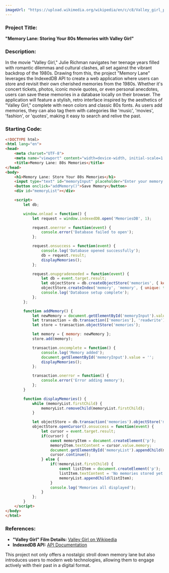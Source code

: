 ```yaml
---
imageUrl: "https://upload.wikimedia.org/wikipedia/en/c/c8/Valley_girl_poster.jpg"
---
```


### Project Title: 
**"Memory Lane: Storing Your 80s Memories with Valley Girl"**

### Description:
In the movie "Valley Girl," Julie Richman navigates her teenage years filled with romantic dilemmas and cultural clashes, all set against the vibrant backdrop of the 1980s. Drawing from this, the project "Memory Lane" leverages the IndexedDB API to create a web application where users can store and revisit their own cherished memories from the 1980s. Whether it's concert tickets, photos, iconic movie quotes, or even personal anecdotes, users can save these memories in a database locally on their browser. The application will feature a stylish, retro interface inspired by the aesthetics of "Valley Girl," complete with neon colors and classic 80s fonts. As users add memories, they can also tag them with categories like 'music', 'movies', 'fashion', or 'quotes', making it easy to search and relive the past.

### Starting Code:
```html
<!DOCTYPE html>
<html lang="en">
<head>
    <meta charset="UTF-8">
    <meta name="viewport" content="width=device-width, initial-scale=1.0">
    <title>Memory Lane: 80s Memories</title>
</head>
<body>
    <h1>Memory Lane: Store Your 80s Memories</h1>
    <input type="text" id="memoryInput" placeholder="Enter your memory here">
    <button onclick="addMemory()">Save Memory</button>
    <div id="memoryList"></div>

    <script>
        let db;

        window.onload = function() {
            let request = window.indexedDB.open('MemoriesDB', 1);

            request.onerror = function(event) {
                console.error('Database failed to open');
            };

            request.onsuccess = function(event) {
                console.log('Database opened successfully');
                db = request.result;
                displayMemories();
            };

            request.onupgradeneeded = function(event) {
                let db = event.target.result;
                let objectStore = db.createObjectStore('memories', { keyPath: 'id', autoIncrement:true });
                objectStore.createIndex('memory', 'memory', { unique: false });
                console.log('Database setup complete');
            };
        };

        function addMemory() {
            let newMemory = document.getElementById('memoryInput').value;
            let transaction = db.transaction(['memories'], 'readwrite');
            let store = transaction.objectStore('memories');

            let memory = { memory: newMemory };
            store.add(memory);

            transaction.oncomplete = function() {
                console.log('Memory added');
                document.getElementById('memoryInput').value = '';
                displayMemories();
            };

            transaction.onerror = function() {
                console.error('Error adding memory');
            };
        }

        function displayMemories() {
            while (memoryList.firstChild) {
                memoryList.removeChild(memoryList.firstChild);
            }

            let objectStore = db.transaction('memories').objectStore('memories');
            objectStore.openCursor().onsuccess = function(event) {
                let cursor = event.target.result;
                if(cursor) {
                    const memoryItem = document.createElement('p');
                    memoryItem.textContent = cursor.value.memory;
                    document.getElementById('memoryList').appendChild(memoryItem);
                    cursor.continue();
                } else {
                    if(!memoryList.firstChild) {
                        const listItem = document.createElement('p');
                        listItem.textContent = 'No memories stored yet.';
                        memoryList.appendChild(listItem);
                    }
                    console.log('Memories all displayed');
                }
            };
        }
    </script>
</body>
</html>
```

### References:
- **"Valley Girl" Film Details:** [Valley Girl on Wikipedia](https://en.wikipedia.org/wiki/Valley_Girl_(1983_film))
- **IndexedDB API:** [API Documentation](https://developer.mozilla.org/en-US/docs/Web/API/IndexedDB_API)

This project not only offers a nostalgic stroll down memory lane but also introduces users to modern web technologies, allowing them to engage actively with their past in a digital format.